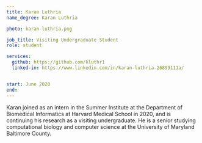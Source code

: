 ```yaml
---
title: Karan Luthria
name_degree: Karan Luthria

photo: karan-luthria.png

job_title: Visiting Undergraduate Student
role: student

services:
  github: https://github.com/kluthr1
  linked-in: https://www.linkedin.com/in/karan-luthria-26899111a/


start: June 2020
end:
---
```

Karan joined as an intern in the Summer Institute at the Department of Biomedical Informatics at Harvard Medical School in 2020, and is continuing his research as a visiting undergraduate. He is a senior studying computational biology and computer science at the University of Maryland Baltimore County.
